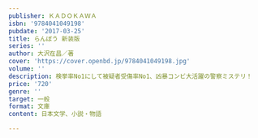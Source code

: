 ```yaml
---
publisher: ＫＡＤＯＫＡＷＡ
isbn: '9784041049198'
pubdate: '2017-03-25'
title: らんぼう 新装版
series: ''
author: 大沢在昌／著
cover: 'https://cover.openbd.jp/9784041049198.jpg'
volume: ''
description: 検挙率No1にして被疑者受傷率No1、凶暴コンビ大活躍の警察ミステリ！
price: '720'
genre: ''
target: 一般
format: 文庫
content: 日本文学、小説・物語

---
```

